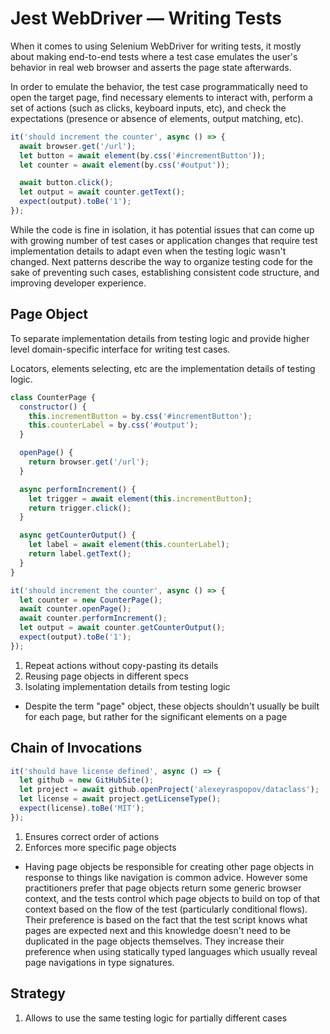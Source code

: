 # Jest WebDriver — Writing Tests

<!-- link to jest guide -->

<!-- link to api -->

When it comes to using Selenium WebDriver for writing tests, it mostly about
making end-to-end tests where a test case emulates the user's behavior in real
web browser and asserts the page state afterwards.

In order to emulate the behavior, the test case programmatically need to open
the target page, find necessary elements to interact with, perform a set of
actions (such as clicks, keyboard inputs, etc), and check the expectations
(presence or absence of elements, output matching, etc).

```javascript
it('should increment the counter', async () => {
  await browser.get('/url');
  let button = await element(by.css('#incrementButton'));
  let counter = await element(by.css('#output'));

  await button.click();
  let output = await counter.getText();
  expect(output).toBe('1');
});
```

While the code is fine in isolation, it has potential issues that can come up
with growing number of test cases or application changes that require test
implementation details to adapt even when the testing logic wasn't changed.
Next patterns describe the way to organize testing code for the sake of
preventing such cases, establishing consistent code structure, and improving
developer experience.

## Page Object

To separate implementation details from testing logic and provide higher level
domain-specific interface for writing test cases.

Locators, elements selecting, etc are the implementation details of testing
logic.

```javascript
class CounterPage {
  constructor() {
    this.incrementButton = by.css('#incrementButton');
    this.counterLabel = by.css('#output');
  }

  openPage() {
    return browser.get('/url');
  }

  async performIncrement() {
    let trigger = await element(this.incrementButton);
    return trigger.click();
  }

  async getCounterOutput() {
    let label = await element(this.counterLabel);
    return label.getText();
  }
}
```

```javascript
it('should increment the counter', async () => {
  let counter = new CounterPage();
  await counter.openPage();
  await counter.performIncrement();
  let output = await counter.getCounterOutput();
  expect(output).toBe('1');
});
```

 1. Repeat actions without copy-pasting its details
 2. Reusing page objects in different specs
 3. Isolating implementation details from testing logic

 * Despite the term "page" object, these objects shouldn't usually be built
   for each page, but rather for the significant elements on a page

<!-- brings context to testing logic -->

<!-- split technical details and testing logic -->

<!-- code reuse -->

## Chain of Invocations

```javascript
it('should have license defined', async () => {
  let github = new GitHubSite();
  let project = await github.openProject('alexeyraspopov/dataclass');
  let license = await project.getLicenseType();
  expect(license).toBe('MIT');
});
```

 1. Ensures correct order of actions
 2. Enforces more specific page objects

 * Having page objects be responsible for creating other page objects in
   response to things like navigation is common advice. However some
   practitioners prefer that page objects return some generic browser context,
   and the tests control which page objects to build on top of that context
   based on the flow of the test (particularly conditional flows). Their
   preference is based on the fact that the test script knows what pages are
   expected next and this knowledge doesn't need to be duplicated in the page
   objects themselves. They increase their preference when using statically
   typed languages which usually reveal page navigations in type signatures.

<!-- ensures correct order of PO actions -->

## Strategy

 1. Allows to use the same testing logic for partially different cases

<!-- switching between different scenarios with the same outcome -->
